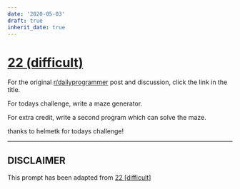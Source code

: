 ```yaml
---
date: '2020-05-03'
draft: true
inherit_date: true
---
```


# [22 (difficult)](https://www.reddit.com/r/dailyprogrammer/comments/qr0ox/3102012_challenge_22_difficult/)

For the original [r/dailyprogrammer](https://www.reddit.com/r/dailyprogrammer/) post and discussion, click the link in the title.

For todays challenge, write a maze generator. 

For extra credit, write a second program which can solve the maze.

thanks to helmetk for todays challenge!


----
## **DISCLAIMER**
This prompt has been adapted from [22 [difficult]](https://www.reddit.com/r/dailyprogrammer/comments/qr0ox/3102012_challenge_22_difficult/
)
